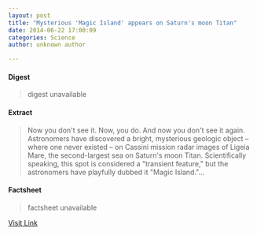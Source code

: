 ```yaml
---
layout: post
title: "Mysterious 'Magic Island' appears on Saturn's moon Titan"
date: 2014-06-22 17:00:09
categories: Science
author: unknown author

---
```



#### Digest
>digest unavailable

#### Extract
>Now you don't see it. Now, you do. And now you don't see it again. Astronomers have discovered a bright, mysterious geologic object – where one never existed – on Cassini mission radar images of Ligeia Mare, the second-largest sea on Saturn's moon Titan. Scientifically speaking, this spot is considered a "transient feature," but the astronomers have playfully dubbed it "Magic Island."...

#### Factsheet
>factsheet unavailable

[Visit Link](http://phys.org/news322590086.html)


